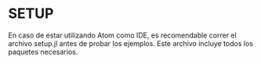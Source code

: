 # SETUP
En caso de estar utilizando Atom como IDE, es recomendable correr el archivo setup.jl antes de probar los ejemplos. Este archivo incluye todos los paquetes necesarios. 
